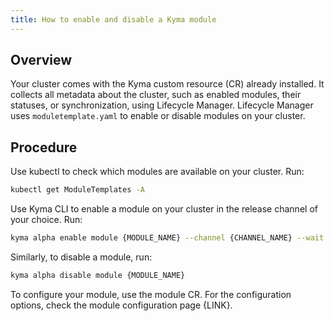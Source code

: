 ```yaml
---
title: How to enable and disable a Kyma module
---
```


## Overview

Your cluster comes with the Kyma custom resource (CR) already installed. It collects all metadata about the cluster, such as enabled modules, their statuses, or synchronization, using Lifecycle Manager. Lifecycle Manager uses `moduletemplate.yaml` to enable or disable modules on your cluster. 

## Procedure

Use kubectl to check which modules are available on your cluster. Run: 
   ```bash
   kubectl get ModuleTemplates -A
   ```

Use Kyma CLI to enable a module on your cluster in the release channel of your choice. Run: 

   ```bash
   kyma alpha enable module {MODULE_NAME} --channel {CHANNEL_NAME} --wait
   ```

Similarly, to disable a module, run: 

   ```bash
   kyma alpha disable module {MODULE_NAME}
   ``` 

To configure your module, use the module CR. For the configuration options, check the module configuration page {LINK}. 